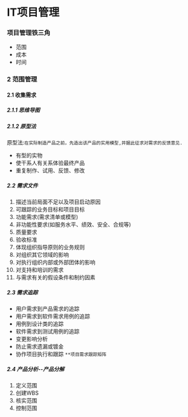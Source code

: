 IT项目管理
========

### 项目管理铁三角
* 范围
* 成本
* 时间

### 2 范围管理
#### 2.1 收集需求
  ##### 2.1.1 思维导图
  ##### 2.1.2 原型法
  原型法:`在实际制造产品之前，先造出该产品的实用模型,并据此征求对需求的反馈意见.`
  * 有型的实物
  * 使干系人有关系体验最终产品
  * 重复制作、试用、反馈、修改
  ##### 2.2 需求文件
   1. 描述当前局面不足以及项目启动原因
   2. 可跟踪的业务目标和项目目标
   3. 功能需求(需求清单或模型)
   4. 非功能性要求(如服务水平、绩效、安全、合规等)
   5. 质量要求
   6. 验收标准
   7. 体现组织指导原则的业务规则
   8. 对组织其它领域的影响
   9. 对执行组织内部或外部团体的影响
   10. 对支持和培训的需求
   11. 与需求有关的假设条件和制约因素
##### 2.3 需求追踪
* 用户需求到产品需求的追踪
* 用户需求到软件需求用例的追踪
* 用例到设计类的追踪
* 软件需求到测试用例的追踪
* 变更影响分析
* 防止需求遗漏或镀金
* 协作项目执行和跟踪
``**项目需求跟踪矩阵``

##### 2.4 产品分析--产品分解


1. 定义范围
2. 创建WBS
3. 核实范围
4. 控制范围

